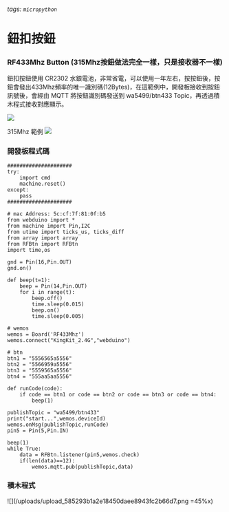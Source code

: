 ###### tags: `micropython`
鈕扣按鈕
=====

### RF433Mhz Button (315Mhz按鈕做法完全一樣，只是接收器不一樣)
鈕扣按鈕使用 CR2302 水銀電池，非常省電，可以使用一年左右，按按鈕後，按鈕會發出433Mhz頻率的唯一識別碼(12Bytes)，在這範例中，開發板接收到按鈕訊號後，會經由 MQTT 將按鈕識別碼發送到 wa5499/btn433 Topic，再透過積木程式接收對應顯示。

![](/uploads/upload_1a63f8467075f09536fbaf87ca40ee99.png)


315Mhz 範例
![](/uploads/upload_991ce97094081a8966d69c46f0d6a0ac.png)


### 開發板程式碼
```python=
#####################
try:
    import cmd
    machine.reset()
except:
    pass
#####################

# mac Address: 5c:cf:7f:81:0f:b5
from webduino import *
from machine import Pin,I2C
from utime import ticks_us, ticks_diff
from array import array
from RFBtn import RFBtn
import time,os

gnd = Pin(16,Pin.OUT)
gnd.on()

def beep(t=1):
    beep = Pin(14,Pin.OUT)
    for i in range(t):
        beep.off()
        time.sleep(0.015)
        beep.on()
        time.sleep(0.005)

# wemos
wemos = Board('RF433Mhz')
wemos.connect("KingKit_2.4G","webduino")

# btn
btn1 = "5556565a5556"
btn2 = "5566959a5556"
btn3 = "5559565a5556"
btn4 = "555aa5aa5556"

def runCode(code):
    if code == btn1 or code == btn2 or code == btn3 or code == btn4:
        beep(1)

publishTopic = "wa5499/btn433"
print("start...",wemos.deviceId)
wemos.onMsg(publishTopic,runCode)
pin5 = Pin(5,Pin.IN)

beep(1)
while True:
    data = RFBtn.listener(pin5,wemos.check)
    if(len(data)==12):
        wemos.mqtt.pub(publishTopic,data)
```

### 積木程式
![](/uploads/upload_585293b1a2e18450daee8943fc2b66d7.png =45%x)


